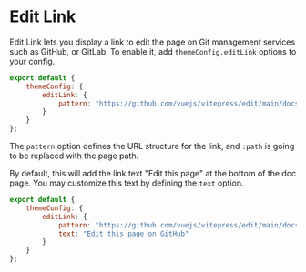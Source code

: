 # Edit Link

Edit Link lets you display a link to edit the page on Git management services such as GitHub, or GitLab. To enable it, add `themeConfig.editLink` options to your config.

```js
export default {
	themeConfig: {
		editLink: {
			pattern: "https://github.com/vuejs/vitepress/edit/main/docs/:path"
		}
	}
};
```

The `pattern` option defines the URL structure for the link, and `:path` is going to be replaced with the page path.

By default, this will add the link text "Edit this page" at the bottom of the doc page. You may customize this text by defining the `text` option.

```js
export default {
	themeConfig: {
		editLink: {
			pattern: "https://github.com/vuejs/vitepress/edit/main/docs/:path",
			text: "Edit this page on GitHub"
		}
	}
};
```
